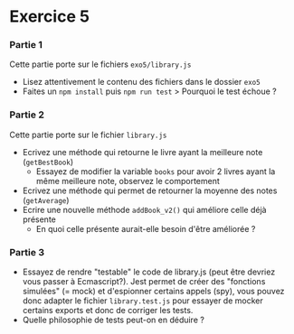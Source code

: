 # Exercice 5

### Partie 1
Cette partie porte sur le fichiers `exo5/library.js`
- Lisez attentivement le contenu des fichiers dans le dossier `exo5`
- Faites un `npm install` puis `npm run test` > Pourquoi le test échoue ?

### Partie 2
Cette partie porte sur le fichier `library.js`

- Ecrivez une méthode qui retourne le livre ayant la meilleure note (`getBestBook`)
  - Essayez de modifier la variable `books` pour avoir 2 livres ayant la même meilleure note, observez le comportement
- Ecrivez une méthode qui permet de retourner la moyenne des notes (`getAverage`)
- Ecrire une nouvelle méthode `addBook_v2()` qui améliore celle déjà présente
  - En quoi celle présente aurait-elle besoin d'être améliorée ?

### Partie 3
- Essayez de rendre "testable" le code de library.js (peut être devriez vous passer à Ecmascript?).
Jest permet de créer des "fonctions simulées" (= mock) et d'espionner certains appels (spy), vous pouvez donc adapter le fichier `library.test.js` pour essayer de mocker certains exports et donc de corriger les tests.
- Quelle philosophie de tests peut-on en déduire ?